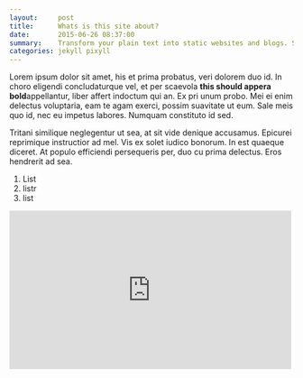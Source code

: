 ```yaml
---
layout:     post
title:      Whats is this site about?
date:       2015-06-26 08:37:00
summary:    Transform your plain text into static websites and blogs. Simple, static, and blog-aware.
categories: jekyll pixyll
---
```


Lorem ipsum dolor sit amet, his et prima probatus, veri dolorem duo id. In choro eligendi concludaturque vel, et per scaevola **this should appera bold**appellantur, liber affert indoctum qui an. Ex pri unum probo. Mei ei enim delectus voluptaria, eam te agam exerci, possim suavitate ut eum. Sale meis quo id, nec eu impetus labores. Numquam constituto id sed.

Tritani similique neglegentur ut sea, at sit vide denique accusamus. Epicurei reprimique instructior ad mel. Vis ex solet iudico bonorum. In est quaeque diceret. At populo efficiendi persequeris per, duo cu prima delectus. Eros hendrerit ad sea.

1. List
2. listr
3. list

 <iframe src="https://player.vimeo.com/video/116765877" width="500" height="281" frameborder="0" webkitallowfullscreen mozallowfullscreen allowfullscreen></iframe> 
